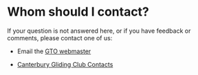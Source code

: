 # Whom should I contact?

If your question is not answered here, or if you have feedback or comments, please contact one of us:

* Email the [GTO webmaster](mailto:awalls@walls.net.nz?subject=GlideTime%20Online%20Support)

* [Canterbury Gliding Club Contacts](https://canterburyglidingclub.nz/contact/)

